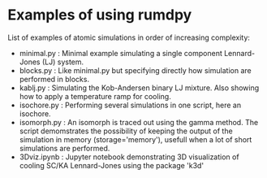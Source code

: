 # Examples of using rumdpy

List of examples of atomic simulations in order of increasing complexity:
- minimal.py : Minimal example simulating a single component Lennard-Jones (LJ) system.
- blocks.py : Like minimal.py but specifying directly how simulation are performed in blocks.
- kablj.py : Simulating the Kob-Andersen binary LJ mixture. Also showing how to apply a temperature ramp for cooling.
- isochore.py : Performing several simulations in one script, here an isochore.
- isomorph.py : An isomorph is traced out using the gamma method. The script demomstrates the possibility of keeping the output of the simulation in memory (storage='memory'), usefull when a lot of short simulations are performed.
- 3Dviz.ipynb : Jupyter notebook demonstrating 3D visualization of cooling SC/KA Lennard-Jones using the package 'k3d'

